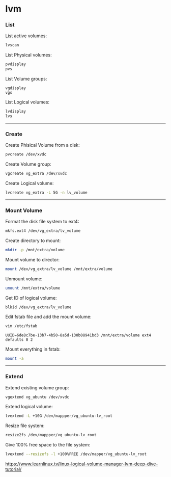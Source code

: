 # lvm

### List

List active volumes:
```bash
lvscan
```

List Physical volumes:
```bash
pvdisplay
pvs
```

List Volume groups:
```
vgdisplay
vgs
```

List Logical volumes:
```bash
lvdisplay
lvs
```

---

### Create

Create Phisical Volume from a disk:
```bash
pvcreate /dev/xvdc
```

Create Volume group:
```bash
vgcreate vg_extra /dev/xvdc
```

Create Logical volume:
```bash
lvcreate vg_extra -L 5G -n lv_volume
```

---

### Mount Volume

Format the disk file system to ext4:
```bash
mkfs.ext4 /dev/vg_extra/lv_volume
```

Create directory to mount:
```bash
mkdir -p /mnt/extra/volume
```

Mount volume to director:
```bash
mount /dev/vg_extra/lv_volume /mnt/extra/volume
```

Unmount volume:
```bash
umount /mnt/extra/volume
```

Get ID of logical volume:
```bash
blkid /dev/vg_extra/lv_volume
```

Edit fstab file and add the mount volume:
```bash
vim /etc/fstab
```

```
UUID=6de8c7be-13b7-4b50-8a5d-130b08941bd3 /mnt/extra/volume ext4 defaults 0 2
```

Mount everything in fstab:
```bash
mount -a
```

---

### Extend

Extend existing volume group:
```bash
vgextend vg_ubuntu /dev/xvdc
```

Extend logical volume:
```bash
lvextend -L +10G /dev/mappper/vg_ubuntu-lv_root
```

Resize file system:
```bash
resize2fs /dev/mappper/vg_ubuntu-lv_root
```

Give 100% free space to the file system:
```bash
lvextend --resizefs -l +100%FREE /dev/mapper/vg_ubuntu-lv_root
```

https://www.learnlinux.tv/linux-logical-volume-manager-lvm-deep-dive-tutorial/


